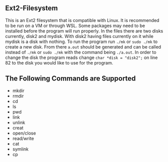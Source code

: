 ## Ext2-Filesystem
  This is an Ext2 filesystem that is compatible with Linux. It is recommended to be run on a VM or through WSL. Some packages may need to be installed before the program will run properly. In the files there are two disks currently, disk2 and mydisk. With disk2 having files currently on it while mydisk is a disk with nothing. To run the program run `./mk` or  `sudo ./mk`  to create a new disk. From there `a.out` should be generated and can be called instead of `./mk` or `sudo ./mk` with the command being `./a.out`. In order to change the disk the program reads change `char *disk = "disk2";` on line 82 to the disk you would like to use for the program.

## The Following Commands are Supported
+ mkdir
+ rmdir
+ cd
+ ls
+ pwd
+ link
+ unlink
+ creat
+ open/close
+ read/write
+ cat
+ symlink
+ cp
